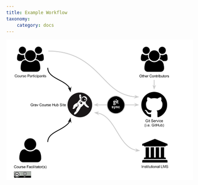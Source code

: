 ```yaml
---
title: Example Workflow
taxonomy:
    category: docs
---
```


![Course Hub Workflow](course-hub-with-git-sync-workflow.png)
